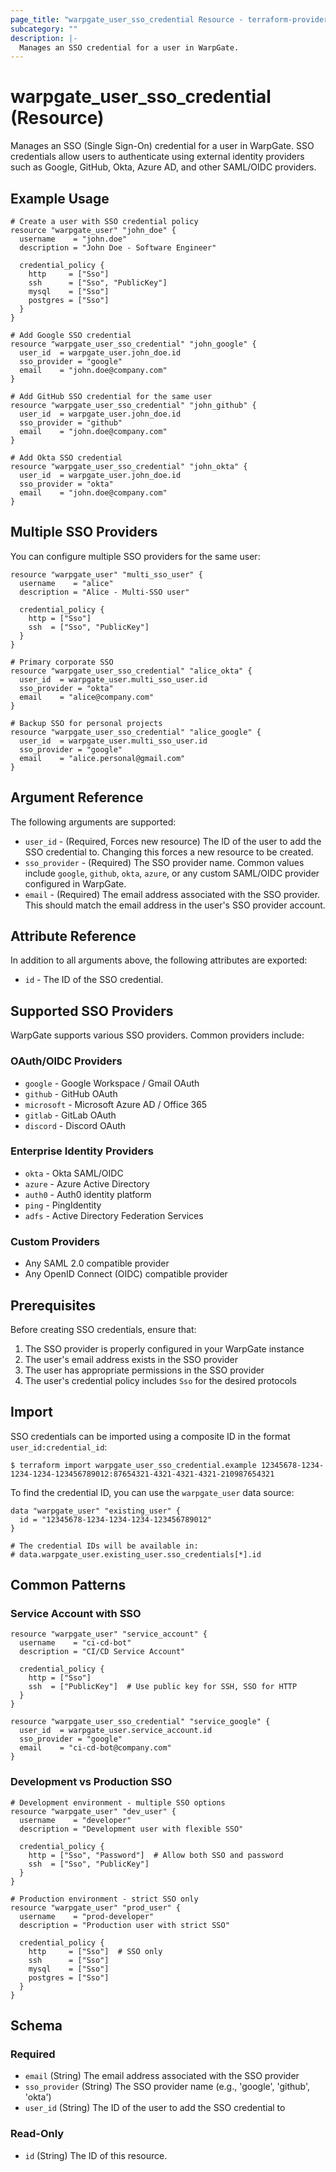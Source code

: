 ```yaml
---
page_title: "warpgate_user_sso_credential Resource - terraform-provider-warpgate"
subcategory: ""
description: |-
  Manages an SSO credential for a user in WarpGate.
---
```


# warpgate_user_sso_credential (Resource)

Manages an SSO (Single Sign-On) credential for a user in WarpGate. SSO credentials allow users to authenticate using external identity providers such as Google, GitHub, Okta, Azure AD, and other SAML/OIDC providers.

## Example Usage

```hcl
# Create a user with SSO credential policy
resource "warpgate_user" "john_doe" {
  username    = "john.doe"
  description = "John Doe - Software Engineer"

  credential_policy {
    http     = ["Sso"]
    ssh      = ["Sso", "PublicKey"]
    mysql    = ["Sso"]
    postgres = ["Sso"]
  }
}

# Add Google SSO credential
resource "warpgate_user_sso_credential" "john_google" {
  user_id  = warpgate_user.john_doe.id
  sso_provider = "google"
  email    = "john.doe@company.com"
}

# Add GitHub SSO credential for the same user
resource "warpgate_user_sso_credential" "john_github" {
  user_id  = warpgate_user.john_doe.id
  sso_provider = "github"
  email    = "john.doe@company.com"
}

# Add Okta SSO credential
resource "warpgate_user_sso_credential" "john_okta" {
  user_id  = warpgate_user.john_doe.id
  sso_provider = "okta"
  email    = "john.doe@company.com"
}
```

## Multiple SSO Providers

You can configure multiple SSO providers for the same user:

```hcl
resource "warpgate_user" "multi_sso_user" {
  username    = "alice"
  description = "Alice - Multi-SSO user"

  credential_policy {
    http = ["Sso"]
    ssh  = ["Sso", "PublicKey"]
  }
}

# Primary corporate SSO
resource "warpgate_user_sso_credential" "alice_okta" {
  user_id  = warpgate_user.multi_sso_user.id
  sso_provider = "okta"
  email    = "alice@company.com"
}

# Backup SSO for personal projects
resource "warpgate_user_sso_credential" "alice_google" {
  user_id  = warpgate_user.multi_sso_user.id
  sso_provider = "google"
  email    = "alice.personal@gmail.com"
}
```

## Argument Reference

The following arguments are supported:

* `user_id` - (Required, Forces new resource) The ID of the user to add the SSO credential to. Changing this forces a new resource to be created.
* `sso_provider` - (Required) The SSO provider name. Common values include `google`, `github`, `okta`, `azure`, or any custom SAML/OIDC provider configured in WarpGate.
* `email` - (Required) The email address associated with the SSO provider. This should match the email address in the user's SSO provider account.

## Attribute Reference

In addition to all arguments above, the following attributes are exported:

* `id` - The ID of the SSO credential.

## Supported SSO Providers

WarpGate supports various SSO providers. Common providers include:

### OAuth/OIDC Providers
- `google` - Google Workspace / Gmail OAuth
- `github` - GitHub OAuth
- `microsoft` - Microsoft Azure AD / Office 365
- `gitlab` - GitLab OAuth
- `discord` - Discord OAuth

### Enterprise Identity Providers
- `okta` - Okta SAML/OIDC
- `azure` - Azure Active Directory
- `auth0` - Auth0 identity platform
- `ping` - PingIdentity
- `adfs` - Active Directory Federation Services

### Custom Providers
- Any SAML 2.0 compatible provider
- Any OpenID Connect (OIDC) compatible provider

## Prerequisites

Before creating SSO credentials, ensure that:

1. The SSO provider is properly configured in your WarpGate instance
2. The user's email address exists in the SSO provider
3. The user has appropriate permissions in the SSO provider
4. The user's credential policy includes `Sso` for the desired protocols

## Import

SSO credentials can be imported using a composite ID in the format `user_id:credential_id`:

```
$ terraform import warpgate_user_sso_credential.example 12345678-1234-1234-1234-123456789012:87654321-4321-4321-4321-210987654321
```

To find the credential ID, you can use the `warpgate_user` data source:

```hcl
data "warpgate_user" "existing_user" {
  id = "12345678-1234-1234-1234-123456789012"
}

# The credential IDs will be available in:
# data.warpgate_user.existing_user.sso_credentials[*].id
```

## Common Patterns

### Service Account with SSO

```hcl
resource "warpgate_user" "service_account" {
  username    = "ci-cd-bot"
  description = "CI/CD Service Account"

  credential_policy {
    http = ["Sso"]
    ssh  = ["PublicKey"]  # Use public key for SSH, SSO for HTTP
  }
}

resource "warpgate_user_sso_credential" "service_google" {
  user_id  = warpgate_user.service_account.id
  sso_provider = "google"
  email    = "ci-cd-bot@company.com"
}
```

### Development vs Production SSO

```hcl
# Development environment - multiple SSO options
resource "warpgate_user" "dev_user" {
  username    = "developer"
  description = "Development user with flexible SSO"

  credential_policy {
    http = ["Sso", "Password"]  # Allow both SSO and password
    ssh  = ["Sso", "PublicKey"]
  }
}

# Production environment - strict SSO only
resource "warpgate_user" "prod_user" {
  username    = "prod-developer"
  description = "Production user with strict SSO"

  credential_policy {
    http     = ["Sso"]  # SSO only
    ssh      = ["Sso"]
    mysql    = ["Sso"]
    postgres = ["Sso"]
  }
}
```

<!-- schema generated by tfplugindocs -->
## Schema

### Required

- `email` (String) The email address associated with the SSO provider
- `sso_provider` (String) The SSO provider name (e.g., 'google', 'github', 'okta')
- `user_id` (String) The ID of the user to add the SSO credential to

### Read-Only

- `id` (String) The ID of this resource.

